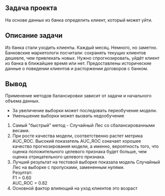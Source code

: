 ## Задача проекта

На основе данных из банка определить клиент, который может уйти.

## Описание задачи

Из банка стали уходить клиенты. Каждый месяц. Немного, но заметно. Банковские маркетологи посчитали: сохранять текущих клиентов дешевле, чем 
привлекать новых.
Нужно спрогнозировать, уйдёт клиент из банка в ближайшее время или нет. Предоставлены исторические данные о поведении клиентов и расторжении 
договоров с банком.

## Вывод

Применение методов балансировки зависит от задачи и начального объема данных.

- За увеличение выборки может последовать переобучение модели.
- Уменьшение выборки может вызвать недообучение

1. Самый "быстрый" метод - Случайный Лес со сбалансированными весами.  
2. При росте качества модели, соответственно растет метрика AUC_ROC. Высокий показатель AUC_ROC означает хорошее качество  прогнозирования модели, 
а именно, вероятность того, что оценка положительного целевого признака будет больше, чем оценка отрицательного целевого признака.
43. Лучший результат на тестовой выборке показала модель Случайный Лес на выборке с пропусками, замененным нулями.  
Резултат:  
F1 = 0.60  
AUC_ROC = 0.82 
4. Основной фактор влияющий на уход клиентов это возраст